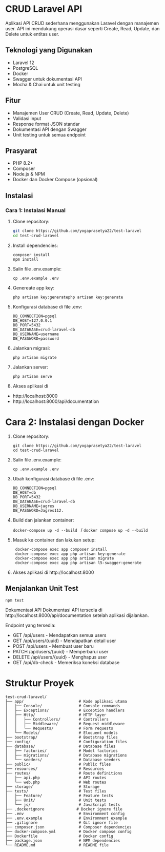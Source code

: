 # CRUD Laravel API

Aplikasi API CRUD sederhana menggunakan Laravel dengan manajemen user. API ini mendukung operasi dasar seperti Create, Read, Update, dan Delete untuk entitas user.

## Teknologi yang Digunakan

-   Laravel 12
-   PostgreSQL
-   Docker
-   Swagger untuk dokumentasi API
-   Mocha & Chai untuk unit testing

## Fitur

-   Manajemen User CRUD (Create, Read, Update, Delete)
-   Validasi input
-   Response format JSON standar
-   Dokumentasi API dengan Swagger
-   Unit testing untuk semua endpoint

## Prasyarat

-   PHP 8.2+
-   Composer
-   Node.js & NPM
-   Docker dan Docker Compose (opsional)

## Instalasi

### Cara 1: Instalasi Manual

1. Clone repository:

    ```bash
    git clone https://github.com/yogaprasetya22/test-laravel
    cd test-crud-laravel
    ```

2. Install dependencies:

    ```
    composer install
    npm install
    ```

3. Salin file .env.example:

    ```
    cp .env.example .env
    ```

4. Genereate app key:

    ```
    php artisan key:generatephp artisan key:generate
    ```

5. Konfigurasi database di file .env:

    ```
    DB_CONNECTION=pgsql
    DB_HOST=127.0.0.1
    DB_PORT=5432
    DB_DATABASE=crud-laravel-db
    DB_USERNAME=username
    DB_PASSWORD=password
    ```

6. Jalankan migrasi:

    ```
    php artisan migrate
    ```

7. Jalankan server:

    ```
    php artisan serve
    ```

8. Akses aplikasi di
- http://localhost:8000 
- http://localhost:8000/api/documentation 

# Cara 2: Instalasi dengan Docker

1. Clone repository:

    ```
    git clone https://github.com/yogaprasetya22/test-laravel
    cd test-crud-laravel
    ```

2. Salin file .env.example:

    ```
    cp .env.example .env
    ```

3. Ubah konfigurasi database di file .env:

    ```
    DB_CONNECTION=pgsql
    DB_HOST=db
    DB_PORT=5432
    DB_DATABASE=crud-laravel-db
    DB_USERNAME=jagres
    DB_PASSWORD=Jagres112.
    ```

4. Build dan jalankan container:
   
    `docker-compose up -d --build
` /  `docker compose up -d --build
`

5. Masuk ke container dan lakukan setup:

    ```
     docker-compose exec app composer install
     docker-compose exec app php artisan key:generate
     docker-compose exec app php artisan migrate
     docker-compose exec app php artisan l5-swagger:generate
    ```

6. Akses aplikasi di http://localhost:8000

## Menjalankan Unit Test

```
npm test
```

Dokumentasi API
Dokumentasi API tersedia di http://localhost:8000/api/documentation setelah aplikasi dijalankan.

Endpoint yang tersedia:

- GET /api/users - Mendapatkan semua users
- GET /api/users/{uuid} - Mendapatkan detail user
- POST /api/users - Membuat user baru
- PATCH /api/users/{uuid} - Memperbarui user
- DELETE /api/users/{uuid} - Menghapus user
- GET /api/db-check - Memeriksa koneksi database

# Struktur Proyek

````
test-crud-laravel/
├── app/                        # Kode aplikasi utama
│   ├── Console/                # Console commands
│   ├── Exceptions/             # Exception handlers
│   ├── Http/                   # HTTP layer
│   │   ├── Controllers/        # Controllers
│   │   ├── Middleware/         # Request middleware
│   │   └── Requests/           # Form requests
│   └── Models/                 # Eloquent models
├── bootstrap/                  # Bootstrap files
├── config/                     # Configuration files
├── database/                   # Database files
│   ├── factories/              # Model factories
│   ├── migrations/             # Database migrations
│   └── seeders/                # Database seeders
├── public/                     # Public files
├── resources/                  # Resources
├── routes/                     # Route definitions
│   ├── api.php                 # API routes
│   └── web.php                 # Web routes
├── storage/                    # Storage
├── tests/                      # Test files
│   ├── Feature/                # Feature tests
│   ├── Unit/                   # Unit tests
│   └── js/                     # JavaScript tests
├── .dockerignore              # Docker ignore file
├── .env                        # Environment config
├── .env.example                # Environment example
├── .gitignore                  # Git ignore file
├── composer.json               # Composer dependencies
├── docker-compose.yml          # Docker compose config
├── Dockerfile                  # Docker config
├── package.json                # NPM dependencies
└── README.md                   # README file
````
